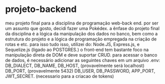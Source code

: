 # projeto-backend
meu projeto final para a disciplina de programação web-back end. por ser um assunto que gosto, decidi fazer uma Pokédex.
a ênfase do projeto final da disciplina é a lógica da manipulação dos dados no banco, bem como a estrutura do projeto e a lógica de programação empregada
na criação de rotas e etc. para isso tudo isso, utilizei do: Node.JS, Express.js, e Sequelize.js (ligado ao POSTGRES.)
o front-end tem bastante foco na manipulação direta de DOM e deve suportar CRUD. 
para acessar o banco de dados, é necessário adicionar as seguintes chaves em um arquivo .env: 
DB_DIALECT,
DB_NAME,
DB_HOST, (provavelmente será localhost)
DB_PORT, (provavelmente 5432)
DB_USER,
DB_PASSWORD,
APP_PORT,
JWT_SECRET. (necessario para a criacao de tokens)
